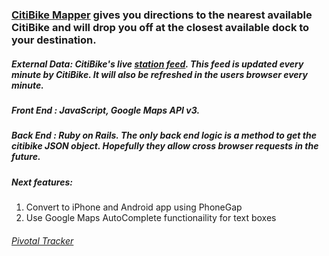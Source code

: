 ### [CitiBike Mapper](http://citibike-mapper.herokuapp.com) gives you directions to the nearest available CitiBike and will drop you off at the closest available dock to your destination.

##### External Data: CitiBike's live [station feed](http://citibikenyc.com/stations/json). This feed is updated every minute by CitiBike. It will also be refreshed in the users browser every minute. 

##### Front End : JavaScript, Google Maps API v3. 

##### Back End  : Ruby on Rails. The only back end logic is a method to get the citibike JSON object. Hopefully they allow cross browser requests in the future.

##### Next features: 
1. Convert to iPhone and Android app using PhoneGap
2. Use Google Maps AutoComplete functionaility for text boxes    

###### [Pivotal Tracker]("https://www.pivotaltracker.com/s/projects/1052588")
